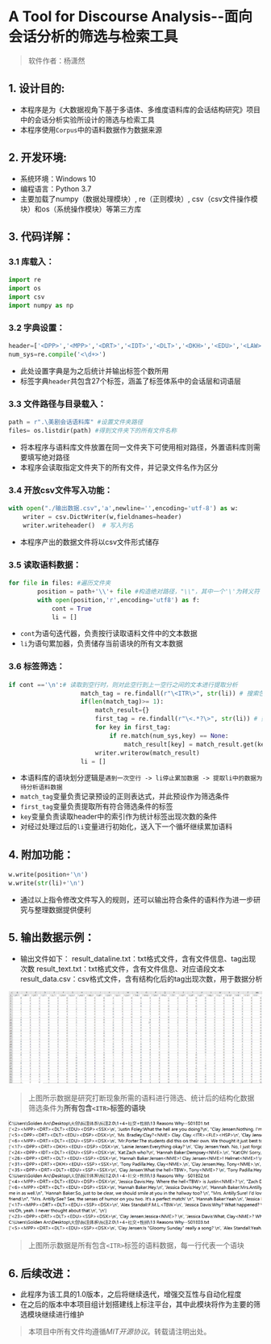 # A Tool for Discourse Analysis--面向会话分析的筛选与检索工具
> 软件作者：杨潇然

## 1. 设计目的:

* 本程序是为《大数据视角下基于多语体、多维度语料库的会话结构研究》项目中的会话分析实验所设计的筛选与检索工具
* 本程序使用`Corpus`中的语料数据作为数据来源

## 2. 开发环境:

* 系统环境：Windows 10
* 编程语言：Python 3.7
* 主要加载了numpy（数据处理模块）, re（正则模块）, csv（csv文件操作模块）和os（系统操作模块）等第三方库

## 3. 代码详解：
### 3.1 库载入：
```python
import re
import os
import csv
import numpy as np
```
### 3.2 字典设置：
```python
header=['<DPP>','<MPP>','<DRT>','<IDT>','<DLT>','<DKH>','<EDU>','<LAW>','<MED>','<SSP>','<DSP>','<SSX>','<DSX>','<TME>','<NME>','<TBW>','<PAS>','<ITR>','<HSP>','<ESP>','<LSP>','<MLE>','<FLE>','<MIM>','<MIF>','<FIM>','<FIF>']
num_sys=re.compile('<\d+>')
```
* 此处设置字典是为之后统计并输出标签个数所用
* 标签字典`header`共包含27个标签，涵盖了标签体系中的会话层和词语层

### 3.3 文件路径与目录载入：
```python
path = r".\美剧会话语料库" #设置文件夹路径
files= os.listdir(path) #得到文件夹下的所有文件名称
```
* 将本程序与语料库文件放置在同一文件夹下可使用相对路径，外置语料库则需要填写绝对路径
* 本程序会读取指定文件夹下的所有文件，并记录文件名作为区分

### 3.4 开放csv文件写入功能：
```python
with open("./输出数据.csv",'a',newline='',encoding='utf-8') as w:
    writer = csv.DictWriter(w,fieldnames=header)
    writer.writeheader()  # 写入列名
```
* 本程序产出的数据文件将以csv文件形式储存

### 3.5 读取语料数据：
```python
for file in files: #遍历文件夹
        position = path+'\\'+ file #构造绝对路径，"\\"，其中一个'\'为转义符         
        with open(position,'r',encoding='utf8') as f:
            cont = True
            li = []
```
* `cont`为语句迭代器，负责按行读取语料文件中的文本数据
* `li`为语句累加器，负责储存当前语块的所有文本数据

### 3.6 标签筛选：
```python
if cont =='\n':# 读取到空行时，则对此空行到上一空行之间的文本进行提取分析
                    match_tag = re.findall(r"\<ITR\>", str(li)) # 搜索包含ITR的对话块
                    if(len(match_tag)>= 1):
                        match_result={}
                        first_tag = re.findall(r"\<.*?\>", str(li)) # 如果对话块中ITR的个数大于1，则提取该块中所有包含在<>中的内容
                        for key in first_tag:
                            if re.match(num_sys,key) == None:
                                match_result[key] = match_result.get(key, 0) + 1
                        writer.writerow(match_result)
                    li = []
```
* 本语料库的语块划分逻辑是`遇到一次空行 -> li停止累加数据 -> 提取li中的数据为待分析语料数据`
* `match_tag`变量负责记录预设的正则表达式，并此预设作为筛选条件
* `first_tag`变量负责提取所有符合筛选条件的标签
* `key`变量负责读取header中的索引作为统计标签出现次数的条件
* 对经过处理过后的`li`变量进行初始化，送入下一个循坏继续累加语料

## 4. 附加功能：

```python
w.write(position+'\n')
w.write(str(li)+'\n')
```
* 通过以上指令修改文件写入的规则，还可以输出符合条件的语料作为进一步研究与整理数据提供便利
  
## 5. 输出数据示例：

* 输出文件如下：
    result_dataline.txt：txt格式文件，含有文件信息、tag出现次数
    result_text.txt：txt格式文件，含有文件信息、对应语段文本
    result_data.csv：csv格式文件，含有结构化后的tag出现次数，用于数据分析

![](./Image/sample1.PNG)

> 上图所示数据是研究打断现象所需的语料进行筛选、统计后的结构化数据
> 筛选条件为**所有包含`<ITR>`标签的语块**

![](./Image/sample2.PNG)
> 上图所示数据是所有包含`<ITR>`标签的语料数据，每一行代表一个语块

## 6. 后续改进：

* 此程序为该工具的1.0版本，之后将继续迭代，增强交互性与自动化程度
* 在之后的版本中本项目组计划搭建线上标注平台，其中此模块将作为主要的筛选模块继续进行维护

> 本项目中所有文件均遵循*MIT开源协议*。转载请注明出处。